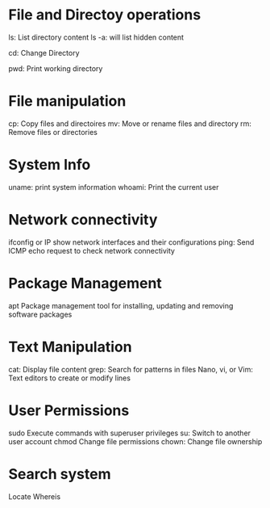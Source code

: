 # File and Directoy operations
ls: List directory content
ls -a: will list hidden content

cd: Change Directory

pwd: Print working directory

# File manipulation
cp: Copy files and directoires
mv: Move or rename files and directory
rm: Remove files or directories

# System Info
uname: print system information
whoami: Print the current user

# Network connectivity
ifconfig or IP show network interfaces and their configurations
ping: Send ICMP echo request to check network connectivity

# Package Management
apt Package management tool for installing, updating and removing software packages

# Text Manipulation
cat: Display  file content
grep: Search for patterns in files
Nano, vi, or Vim: Text editors to create or modify lines

# User Permissions
sudo Execute commands with superuser privileges
su: Switch to another user account
chmod Change file permissions
chown: Change file ownership

# Search system
Locate
Whereis






